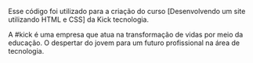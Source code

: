 

Esse código foi utilizado para a criação do curso [Desenvolvendo um site utilizando HTML e CSS] da Kick tecnologia.

A #kick é uma empresa que atua na transformação de vidas por meio da educação. O despertar do jovem para um futuro profissional na área de tecnologia. 
